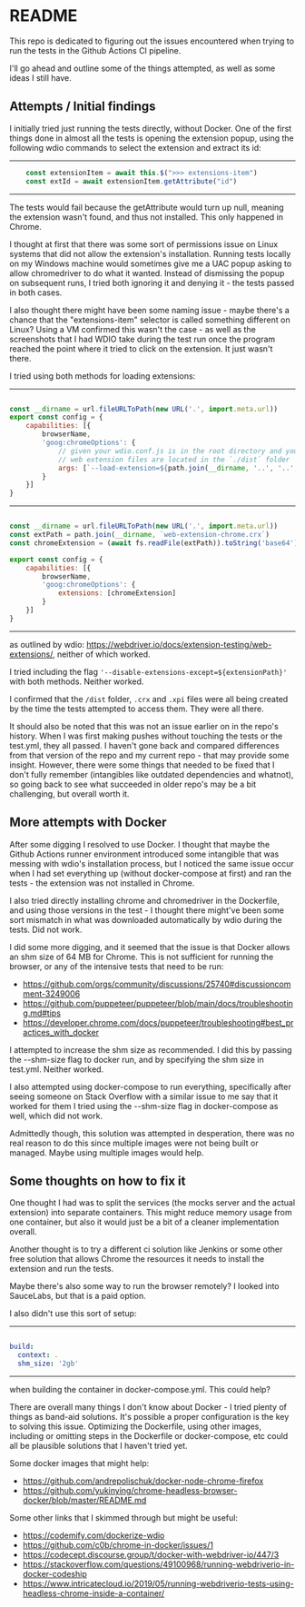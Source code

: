 # README

This repo is dedicated to figuring out the issues encountered when trying to run the tests in the Github Actions CI pipeline.

I'll go ahead and outline some of the things attempted, as well as some ideas I still have.

## Attempts / Initial findings

I initially tried just running the tests directly, without Docker. One of the first things done in almost all the tests is opening the extension popup, using the following wdio commands to select the extension and extract its id:

---

```javascript
    const extensionItem = await this.$(">>> extensions-item")
    const extId = await extensionItem.getAttribute("id")
```

---

The tests would fail because the getAttribute would turn up null, meaning the extension wasn't found, and thus not installed. This only happened in Chrome.

I thought at first that there was some sort of permissions issue on Linux systems that did not allow the extension's installation. Running tests locally on my Windows machine would sometimes give me a UAC popup asking to allow chromedriver to do what it wanted. Instead of dismissing the popup on subsequent runs, I tried both ignoring it and denying it - the tests passed in both cases.

I also thought there might have been some naming issue - maybe there's a chance that the "extensions-item" selector is called something different on Linux? Using a VM confirmed this wasn't the case - as well as the screenshots that I had WDIO take during the test run once the program reached the point where it tried to click on the extension. It just wasn't there.

I tried using both methods for loading extensions:

---

```javascript

const __dirname = url.fileURLToPath(new URL('.', import.meta.url))
export const config = {
    capabilities: [{
        browserName,
        'goog:chromeOptions': {
            // given your wdio.conf.js is in the root directory and your compiled
            // web extension files are located in the `./dist` folder
            args: [`--load-extension=${path.join(__dirname, '..', '..', 'dist')}`]
        }
    }]
}
```

---

```javascript

const __dirname = url.fileURLToPath(new URL('.', import.meta.url))
const extPath = path.join(__dirname, `web-extension-chrome.crx`)
const chromeExtension = (await fs.readFile(extPath)).toString('base64')

export const config = {
    capabilities: [{
        browserName,
        'goog:chromeOptions': {
            extensions: [chromeExtension]
        }
    }]
}

```

---

as outlined by wdio: <https://webdriver.io/docs/extension-testing/web-extensions/>, neither of which worked.

I tried including the flag ```'--disable-extensions-except=${extensionPath}'``` with both methods. Neither worked.

I confirmed that the `/dist` folder, `.crx` and `.xpi` files were all being created by the time the tests attempted to access them. They were all there.

It should also be noted that this was not an issue earlier on in the repo's history. When I was first making pushes without touching the tests or the test.yml, they all passed. I haven't gone back and compared differences from that version of the repo and my current repo - that may provide some insight. However, there were some things that needed to be fixed that I don't fully remember (intangibles like outdated dependencies and whatnot), so going back to see what succeeded in older repo's may be a bit challenging, but overall worth it.

## More attempts with Docker

After some digging I resolved to use Docker. I thought that maybe the Github Actions runner environment introduced some intangible that was messing with wdio's installation process, but I noticed the same issue occur when I had set everything up (without docker-compose at first) and ran the tests - the extension was not installed in Chrome.

I also tried directly installing chrome and chromedriver in the Dockerfile, and using those versions in the test - I thought there might've been some sort mismatch in what was downloaded automatically by wdio during the tests. Did not work.

I did some more digging, and it seemed that the issue is that Docker allows an shm size of 64 MB for Chrome. This is not sufficient for running the browser, or any of the intensive tests that need to be run:

- <https://github.com/orgs/community/discussions/25740#discussioncomment-3249006>
- <https://github.com/puppeteer/puppeteer/blob/main/docs/troubleshooting.md#tips>
- <https://developer.chrome.com/docs/puppeteer/troubleshooting#best_practices_with_docker>

I attempted to increase the shm size as recommended. I did this by passing the --shm-size flag to docker run, and by specifying the shm size in test.yml. Neither worked.

I also attempted using docker-compose to run everything, specifically after seeing someone on Stack Overflow with a similar issue to me say that it worked for them I tried using the --shm-size flag in docker-compose as well, which did not work.

Admittedly though, this solution was attempted in desperation, there was no real reason to do this since multiple images were not being built or managed. Maybe using multiple images would help.

## Some thoughts on how to fix it

One thought I had was to split the services (the mocks server and the actual extension) into separate containers. This might reduce memory usage from one container, but also it would just be a bit of a cleaner implementation overall.

Another thought is to try a different ci solution like Jenkins or some other free solution that allows Chrome the resources it needs to install the extension and run the tests.

Maybe there's also some way to run the browser remotely? I looked into SauceLabs, but that is a paid option.

I also didn't use this sort of setup:

---

```yaml

build:
  context: .
  shm_size: '2gb'

```

---

when building the container in docker-compose.yml. This could help?

There are overall many things I don't know about Docker - I tried plenty of things as band-aid solutions. It's possible a proper configuration is the key to solving this issue. Optimizing the Dockerfile, using other images, including or omitting steps in the Dockerfile or docker-compose, etc could all be plausible solutions that I haven't tried yet.

Some docker images that might help:

- <https://github.com/andrepolischuk/docker-node-chrome-firefox>
- <https://github.com/yukinying/chrome-headless-browser-docker/blob/master/README.md>

Some other links that I skimmed through but might be useful:

- <https://codemify.com/dockerize-wdio>
- <https://github.com/c0b/chrome-in-docker/issues/1>
- <https://codecept.discourse.group/t/docker-with-webdriver-io/447/3>
- <https://stackoverflow.com/questions/49100968/running-webdriverio-in-docker-codeship>
- <https://www.intricatecloud.io/2019/05/running-webdriverio-tests-using-headless-chrome-inside-a-container/>
